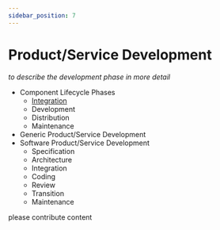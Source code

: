 ```yaml
---
sidebar_position: 7
---
```


# Product/Service Development
*to describe the development phase in more detail*

- Component Lifecycle Phases
    - [Integration](A1_integration_approval/a1_integration_approval.md)
    - Development
    - Distribution
    - Maintenance
- Generic Product/Service Development
- Software Product/Service Development
    - Specification
    - Architecture
    - Integration
    - Coding
    - Review
    - Transition
    - Maintenance


please contribute content